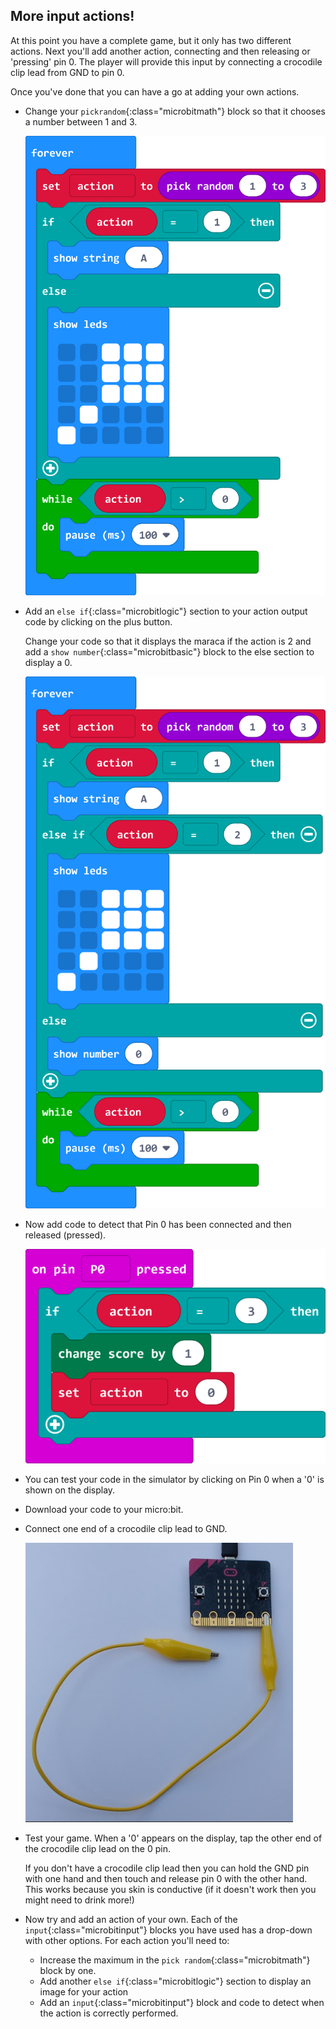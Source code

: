 ## More input actions!

At this point you have a complete game, but it only has two different actions. Next you'll add another action, connecting and then releasing or 'pressing' pin 0. The player will provide this input by connecting a crocodile clip lead from GND to pin 0. 

Once you've done that you can have a go at adding your own actions.

+ Change your `pickrandom`{:class="microbitmath"} block so that it chooses a number between 1 and 3. 

  ![screenshot](images/doit-random-3.png)

+ Add an `else if`{:class="microbitlogic"} section to your action output code by clicking on the plus button. 

  Change your code so that it displays the maraca if the action is 2 and add a `show number`{:class="microbitbasic"} block to the else section to display a 0. 

   ![screenshot](images/doit-show-0.png)

+ Now add code to detect that Pin 0 has been connected and then released (pressed).

  ![screenshot](images/doit-0-pressed.png)

+ You can test your code in the simulator by clicking on Pin 0 when a '0' is shown on the display. 

+ Download your code to your micro:bit. 

+ Connect one end of a crocodile clip lead to GND. 

  ![screenshot](images/doit-croc.png)

+ Test your game. When a '0' appears on the display, tap the other end of the crocodile clip lead on the 0 pin. 

  If you don't have a crocodile clip lead then you can hold the GND pin with one hand and then touch and release pin 0 with the other hand. This works because you skin is conductive (if it doesn't work then you might need to drink more!)
  
+ Now try and add an action of your own. Each of the `input`{:class="microbitinput"} blocks you have used has a drop-down with other options. For each action you'll need to:

  + Increase the maximum in the `pick random`{:class="microbitmath"} block by one.
  + Add another `else if`{:class="microbitlogic"} section to display an image for your action
  + Add an `input`{:class="microbitinput"} block and code to detect when the action is correctly performed. 




